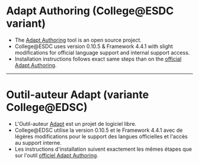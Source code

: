 # Adapt Authoring (College@ESDC variant)
* The [Adapt Authoring](https://github.com/adaptlearning/adapt_authoring) tool is an open source project.
* College@ESDC uses version 0.10.5 & Framework 4.4.1 with slight modifications for official language support and internal support access.
* Installation instructions follows exact same steps than on the [official Adapt Authoring](https://github.com/adaptlearning/adapt_authoring).
************************************************
# Outil-auteur Adapt (variante College@EDSC)
* L'Outil-auteur [Adapt](https://github.com/adaptlearning/adapt_authoring) est un projet de logiciel libre.
* College@EDSC utilise la version 0.10.5 et le Framework 4.4.1 avec de légères modifications pour le support des langues officielles et l'accès au support interne.
* Les instructions d'installation suivent exactement les mêmes étapes que sur l'outil [officiel Adapt Authoring](https://github.com/adaptlearning/adapt_authoring).